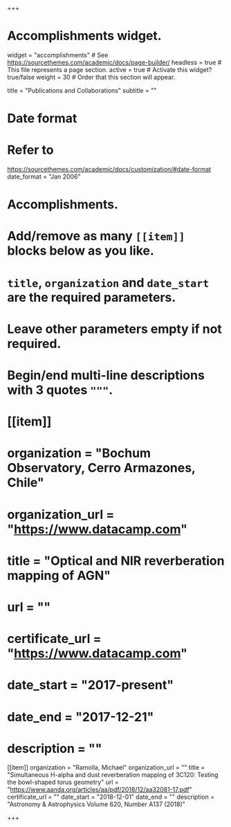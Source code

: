 +++
# Accomplishments widget.
widget = "accomplishments"  # See
https://sourcethemes.com/academic/docs/page-builder/
headless = true  # This file represents a page section.
active = true  # Activate this widget? true/false
weight = 30  # Order that this section will appear.

title = "Publications and Collaborations"
subtitle = ""

# Date format
#   Refer to
https://sourcethemes.com/academic/docs/customization/#date-format
date_format = "Jan 2006"

# Accomplishments.
#   Add/remove as many `[[item]]` blocks below as you like.
#   `title`, `organization` and `date_start` are the required parameters.
#   Leave other parameters empty if not required.
#   Begin/end multi-line descriptions with 3 quotes `"""`.



# [[item]]
# organization = "Bochum Observatory, Cerro Armazones, Chile"
#  organization_url = "https://www.datacamp.com"
#  title = "Optical and NIR reverberation mapping of AGN"
#  url = ""
#  certificate_url = "https://www.datacamp.com"
#  date_start = "2017-present"
#  date_end = "2017-12-21"
#  description = ""
[[item]]
   organization = "Ramolla, Michael"
   organization_url = ""
   title = "Simultaneous H-alpha and dust reverberation mapping of 3C120: Testing the bowl-shaped torus geometry"
   url = "https://www.aanda.org/articles/aa/pdf/2018/12/aa32081-17.pdf"
   certificate_url = ""
   date_start = "2018-12-01"
   date_end = ""
   description = "Astronomy & Astrophysics Volume 620, Number A137 (2018)"






+++







